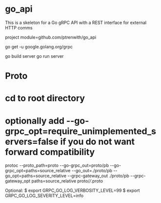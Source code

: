 # go_api

This is a skeleton for a Go gRPC API with a REST interface for external HTTP comms

project module=github.com/ptrenwith/go_api

go get -u google.golang.org/grpc

go build server
go run server

# Proto
# cd to root directory
# optionally add --go-grpc_opt=require_unimplemented_servers=false if you do not want forward compatibility
protoc --proto_path=proto --go-grpc_out=proto/pb --go-grpc_opt=paths=source_relative --go_out=./proto/pb --go_opt=paths=source_relative --grpc-gateway_out ./proto/pb --grpc-gateway_opt paths=source_relative proto/*/*.proto 


Optional: 
$ export GRPC_GO_LOG_VERBOSITY_LEVEL=99
$ export GRPC_GO_LOG_SEVERITY_LEVEL=info
